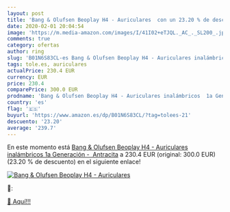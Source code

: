 ```yaml
---
layout: post
title: 'Bang & Olufsen Beoplay H4 - Auriculares  con un 23.20 % de descuento'
date: 2020-02-01 20:04:54
image: 'https://m.media-amazon.com/images/I/41I02+eTJQL._AC_._SL200_.jpg'
comments: true
category: ofertas
author: ring
slug: 'B01N6S83CL-es Bang & Olufsen Beoplay H4 - Auriculares inalámbricos 1a...'
tags: tole.es, auriculares
actualPrice: 230.4 EUR
currency: EUR
price: 230.4
comparePrice: 300.0 EUR
prodname: 'Bang & Olufsen Beoplay H4 - Auriculares inalámbricos  1a Generación  -  Antracita'
country: 'es'
flag: '🇪🇸'
buyurl: 'https://www.amazon.es/dp/B01N6S83CL/?tag=tolees-21'
descuento: '23.20'
average: '239.7'
---
```


En este momento está [Bang & Olufsen Beoplay H4 - Auriculares inalámbricos  1a Generación  -  Antracita](https://www.amazon.es/dp/B01N6S83CL/?tag=tolees-21) a 230.4 EUR (original: 300.0 EUR) (23.20 %  de descuento) en el siguiente enlace!

[![Bang & Olufsen Beoplay H4 - Auriculares ](https://m.media-amazon.com/images/I/41I02+eTJQL._AC_._SL200_.jpg)](https://www.amazon.es/dp/B01N6S83CL/?tag=tolees-21)

🔎:


[🛒 Aquí!!!](https://www.amazon.es/dp/B01N6S83CL/?tag=tolees-21)
